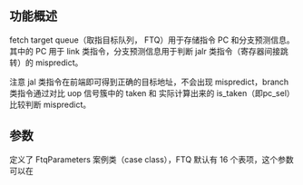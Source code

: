 ## 功能概述

fetch target queue（取指目标队列， FTQ）用于存储指令 PC 和分支预测信息。其中的 PC 用于 link 类指令，分支预测信息用于判断 jalr 类指令（寄存器间接跳转）的 mispredict。

注意 jal 类指令在前端即可得到正确的目标地址，不会出现 mispredict，branch 类指令通过对比 uop 信号簇中的 taken 和 实际计算出来的 is_taken（即pc_sel） 比较判断 mispredict。

## 参数

定义了 FtqParameters 案例类（case class），FTQ 默认有 16 个表项，这个参数可以在